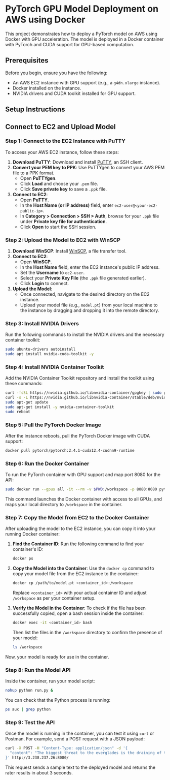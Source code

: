
# PyTorch GPU Model Deployment on AWS using Docker

This project demonstrates how to deploy a PyTorch model on AWS using Docker with GPU acceleration. The model is deployed in a Docker container with PyTorch and CUDA support for GPU-based computation.

## Prerequisites

Before you begin, ensure you have the following:

- An AWS EC2 instance with GPU support (e.g., a `g4dn.xlarge` instance).
- Docker installed on the instance.
- NVIDIA drivers and CUDA toolkit installed for GPU support.

## Setup Instructions

## Connect to EC2 and Upload Model

### Step 1: Connect to the EC2 Instance with PuTTY

To access your AWS EC2 instance, follow these steps:

1. **Download PuTTY**: Download and install [PuTTY](https://www.putty.org/), an SSH client.
2. **Convert your PEM key to PPK**: Use PuTTYgen to convert your AWS PEM file to a PPK format.
   - Open **PuTTYgen**.
   - Click **Load** and choose your `.pem` file.
   - Click **Save private key** to save a `.ppk` file.
3. **Connect to EC2**:
   - Open **PuTTY**.
   - In the **Host Name (or IP address)** field, enter `ec2-user@<your-ec2-public-ip>`.
   - In **Category > Connection > SSH > Auth**, browse for your `.ppk` file under **Private key file for authentication**.
   - Click **Open** to start the SSH session.

### Step 2: Upload the Model to EC2 with WinSCP

1. **Download WinSCP**: Install [WinSCP](https://winscp.net/eng/index.php), a file transfer tool.
2. **Connect to EC2**:
   - Open **WinSCP**.
   - In the **Host Name** field, enter the EC2 instance's public IP address.
   - Set the **Username** to `ec2-user`.
   - Select your **Private Key File** (the `.ppk` file generated earlier).
   - Click **Login** to connect.
3. **Upload the Model**: 
   - Once connected, navigate to the desired directory on the EC2 instance.
   - Upload your model file (e.g., `model.pt`) from your local machine to the instance by dragging and dropping it into the remote directory.



### Step 3: Install NVIDIA Drivers

Run the following commands to install the NVIDIA drivers and the necessary container toolkit:

```bash
sudo ubuntu-drivers autoinstall
sudo apt install nvidia-cuda-toolkit -y
```

### Step 4: Install NVIDIA Container Toolkit

Add the NVIDIA Container Toolkit repository and install the toolkit using these commands:

```bash
curl -fsSL https://nvidia.github.io/libnvidia-container/gpgkey | sudo gpg --dearmor -o /usr/share/keyrings/nvidia-container-toolkit-keyring.gpg
curl -s -L https://nvidia.github.io/libnvidia-container/stable/deb/nvidia-container-toolkit.list | sed 's#deb https://#deb [signed-by=/usr/share/keyrings/nvidia-container-toolkit-keyring.gpg] https://#g' | sudo tee /etc/apt/sources.list.d/nvidia-container-toolkit.list
sudo apt-get update
sudo apt-get install -y nvidia-container-toolkit
sudo reboot
```

### Step 5: Pull the PyTorch Docker Image

After the instance reboots, pull the PyTorch Docker image with CUDA support:

```bash
docker pull pytorch/pytorch:2.4.1-cuda12.4-cudnn9-runtime
```

### Step 6: Run the Docker Container

To run the PyTorch container with GPU support and map port 8080 for the API:

```bash
sudo docker run --gpus all -it --rm -v $PWD:/workspace -p 8080:8080 pytorch/pytorch:2.4.1-cuda12.4-cudnn9-runtime
```

This command launches the Docker container with access to all GPUs, and maps your local directory to `/workspace` in the container.

### Step 7: Copy the Model from EC2 to the Docker Container

After uploading the model to the EC2 instance, you can copy it into your running Docker container:

1. **Find the Container ID**:
   Run the following command to find your container's ID:

   ```bash
   docker ps
   ```

2. **Copy the Model into the Container**:
   Use the `docker cp` command to copy your model file from the EC2 instance to the container:

   ```bash
   docker cp /path/to/model.pt <container_id>:/workspace
   ```

   Replace `<container_id>` with your actual container ID and adjust `/workspace` as per your container setup.

3. **Verify the Model in the Container**:
   To check if the file has been successfully copied, open a bash session inside the container:

   ```bash
   docker exec -it <container_id> bash
   ```

   Then list the files in the `/workspace` directory to confirm the presence of your model:

   ```bash
   ls /workspace
   ```

Now, your model is ready for use in the container.

### Step 8: Run the Model API

Inside the container, run your model script:

```bash
nohup python run.py &
```

You can check that the Python process is running:

```bash
ps aux | grep python
```

### Step 9: Test the API

Once the model is running in the container, you can test it using `curl` or Postman. For example, send a POST request with a JSON payload:

```bash
curl -X POST -H "Content-Type: application/json" -d '{ 
  "content": "The biggest threat to the everglades is the draining of the swamp this is the biggest threat because in the begging of the artical all it talk about was how this cause so much problem for the people that lived their. A reason why this was so much of a problem was because ''according to the text for centuries , however humans thought of wetlands as unhygienic swamps. they didnt even give it a chance they just thought it was nasty  Another reason why this is a problem is because much of the northern iarea is polluted ''according to the text  much of the northern are has been polluted with with phosphrous."
}' http://3.238.237.26:8080/
```

This request sends a sample text to the deployed model and returns the rater results in about 3 seconds.




